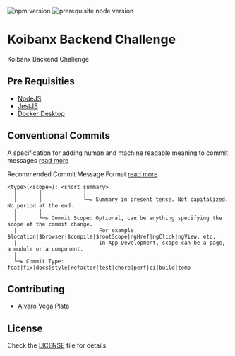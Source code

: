 <p>
  <img src="https://img.shields.io/badge/npm-v8.5.5-blue.svg"
  alt="npm version" />
  <img src="https://img.shields.io/badge/node-%3E%3D%2016.15.0-blue.svg"
  alt="prerequisite node version" />
</p>

# Koibanx Backend Challenge

Koibanx Backend Challenge

## Pre Requisities

- [NodeJS](https://nodejs.org/en/)
- [JestJS](https://jestjs.io/docs/getting-started)
- [Docker Desktop](https://www.docker.com/get-started/)

## Conventional Commits

A specification for adding human and machine readable meaning to commit messages [read more](https://www.conventionalcommits.org/en/v1.0.0/)

Recommended Commit Message Format [read more](https://www.npmjs.com/package/git-commit-msg-linter)

```text
<type>(<scope>): <short summary>
  │       │             │
  │       │             └─⫸ Summary in present tense. Not capitalized. No period at the end.
  │       │
  │       └─⫸ Commit Scope: Optional, can be anything specifying the scope of the commit change.
  |                          For example $location|$browser|$compile|$rootScope|ngHref|ngClick|ngView, etc.
  |                          In App Development, scope can be a page, a module or a component.
  │
  └─⫸ Commit Type: feat|fix|docs|style|refactor|test|chore|perf|ci|build|temp
```

## Contributing

* [Alvaro Vega Plata](https://github.com/zeimbeekor)

## License

Check the [LICENSE](LICENSE) file for details
